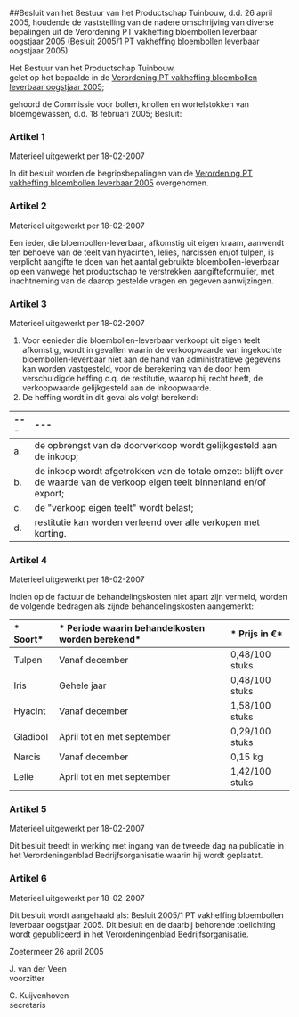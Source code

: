 <meta http-equiv='Content-Type' content='text/html; charset=utf-8' />

##Besluit van het Bestuur van het Productschap Tuinbouw, d.d. 26 april 2005, houdende de vaststelling van de nadere omschrijving van diverse bepalingen uit de Verordening PT vakheffing bloembollen leverbaar oogstjaar 2005 (Besluit 2005/1 PT vakheffing bloembollen leverbaar oogstjaar 2005)

Het Bestuur van het Productschap Tuinbouw,  
gelet op het bepaalde in de [Verordening PT vakheffing bloembollen leverbaar oogstjaar 2005](../../../../../../../../../../pbo/verordening/pt/vakheffing/bloembollen/leverbaar/oogstjaar/2005/BWBR0018240/README.md);

gehoord de Commissie voor bollen, knollen en wortelstokken van bloemgewassen, d.d. 18 februari 2005;
Besluit:    

### Artikel  1  
Materieel uitgewerkt per 18-02-2007 

In dit besluit worden de begripsbepalingen van de [Verordening PT vakheffing bloembollen leverbaar 2005](../../../../../../../../../../pbo/verordening/pt/vakheffing/bloembollen/leverbaar/oogstjaar/2005/BWBR0018240/README.md) overgenomen. 

### Artikel  2  
Materieel uitgewerkt per 18-02-2007 

Een ieder, die bloembollen-leverbaar, afkomstig uit eigen kraam, aanwendt ten behoeve van de teelt van hyacinten, lelies, narcissen en/of tulpen, is verplicht aangifte te doen van het aantal gebruikte bloembollen-leverbaar op een vanwege het productschap te verstrekken aangifteformulier, met inachtneming van de daarop gestelde vragen en gegeven aanwijzingen. 

### Artikel  3  
Materieel uitgewerkt per 18-02-2007 

1.  Voor eenieder die bloembollen-leverbaar verkoopt uit eigen teelt afkomstig, wordt in gevallen waarin de verkoopwaarde van ingekochte bloembollen-leverbaar niet aan de hand van administratieve gegevens kan worden vastgesteld, voor de berekening van de door hem verschuldigde heffing c.q. de restitutie, waarop hij recht heeft, de verkoopwaarde gelijkgesteld aan de inkoopwaarde.   
2.  De heffing wordt in dit geval als volgt berekend:  

| --- | --- |
|:---|:---|
| a.  | de opbrengst van de doorverkoop wordt gelijkgesteld aan de inkoop;  |
| b.  | de inkoop wordt afgetrokken van de totale omzet: blijft over de waarde van de verkoop eigen teelt binnenland en/of export;  |
| c.  | de "verkoop eigen teelt" wordt belast;  |
| d.  | restitutie kan worden verleend over alle verkopen met korting.  |

### Artikel  4  
Materieel uitgewerkt per 18-02-2007 

Indien op de factuur de behandelingskosten niet apart zijn vermeld, worden de volgende bedragen als zijnde behandelingskosten aangemerkt:  

| * Soort*  | * Periode waarin behandelkosten worden berekend*  | * Prijs in €*  |
|:---|:---|:---|
| Tulpen  | Vanaf december  | 0,48/100 stuks  |
| Iris  | Gehele jaar  | 0,48/100 stuks  |
| Hyacint  | Vanaf december  | 1,58/100 stuks  |
| Gladiool  | April tot en met september  | 0,29/100 stuks  |
| Narcis  | Vanaf december  | 0,15 kg  |
| Lelie  | April tot en met september  | 1,42/100 stuks  |

### Artikel  5  
Materieel uitgewerkt per 18-02-2007 

Dit besluit treedt in werking met ingang van de tweede dag na publicatie in het Verordeningenblad Bedrijfsorganisatie waarin hij wordt geplaatst. 

### Artikel  6  
Materieel uitgewerkt per 18-02-2007 

Dit besluit wordt aangehaald als: Besluit 2005/1 PT vakheffing bloembollen leverbaar oogstjaar 2005. 
Dit besluit en de daarbij behorende toelichting wordt gepubliceerd in het Verordeningenblad Bedrijfsorganisatie.   

Zoetermeer 
26 april 2005   

J. van der Veen  
voorzitter  

C. Kuijvenhoven  
secretaris    
